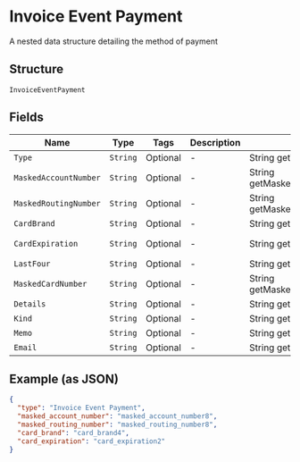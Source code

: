 
# Invoice Event Payment

A nested data structure detailing the method of payment

## Structure

`InvoiceEventPayment`

## Fields

| Name | Type | Tags | Description | Getter | Setter |
|  --- | --- | --- | --- | --- | --- |
| `Type` | `String` | Optional | - | String getType() | setType(String type) |
| `MaskedAccountNumber` | `String` | Optional | - | String getMaskedAccountNumber() | setMaskedAccountNumber(String maskedAccountNumber) |
| `MaskedRoutingNumber` | `String` | Optional | - | String getMaskedRoutingNumber() | setMaskedRoutingNumber(String maskedRoutingNumber) |
| `CardBrand` | `String` | Optional | - | String getCardBrand() | setCardBrand(String cardBrand) |
| `CardExpiration` | `String` | Optional | - | String getCardExpiration() | setCardExpiration(String cardExpiration) |
| `LastFour` | `String` | Optional | - | String getLastFour() | setLastFour(String lastFour) |
| `MaskedCardNumber` | `String` | Optional | - | String getMaskedCardNumber() | setMaskedCardNumber(String maskedCardNumber) |
| `Details` | `String` | Optional | - | String getDetails() | setDetails(String details) |
| `Kind` | `String` | Optional | - | String getKind() | setKind(String kind) |
| `Memo` | `String` | Optional | - | String getMemo() | setMemo(String memo) |
| `Email` | `String` | Optional | - | String getEmail() | setEmail(String email) |

## Example (as JSON)

```json
{
  "type": "Invoice Event Payment",
  "masked_account_number": "masked_account_number8",
  "masked_routing_number": "masked_routing_number8",
  "card_brand": "card_brand4",
  "card_expiration": "card_expiration2"
}
```

